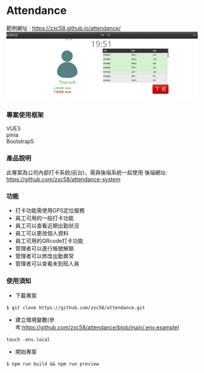 # Attendance
範例網址 : https://zxc58.github.io/attendance/
![image](https://github.com/zxc58/attendance/blob/main/public/demo_pic.png)
### 專案使用框架
VUE3<br/>
pinia<br/>
Bootstrap5
### 產品說明
此專案為公司內部打卡系統(前台)，需與後端系統一起使用
後端網址: https://github.com/zxc58/attendance-system
### 功能
- 打卡功能需使用GPS定位服務
- 員工可用的一般打卡功能
- 員工可以查看近期出勤狀況
- 員工可以更改個人資料
- 員工可用的QRcode打卡功能
- 管理者可以進行帳號解鎖
- 管理者可以修改出勤異常
- 管理者可以查看未到班人員
### 使用須知
- 下載專案
```
$ git clone https://github.com/zxc58/attendance.git
```
- 建立環境變數(參考:https://github.com/zxc58/attendance/blob/main/.env.example)
```
touch .env.local
```
- 開始專案
```
$ npm run build && npm run preview
```
